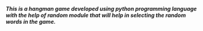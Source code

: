 **_This is a hangman game developed using python programming language with the help of random module that will help in selecting the random words in the game._**
